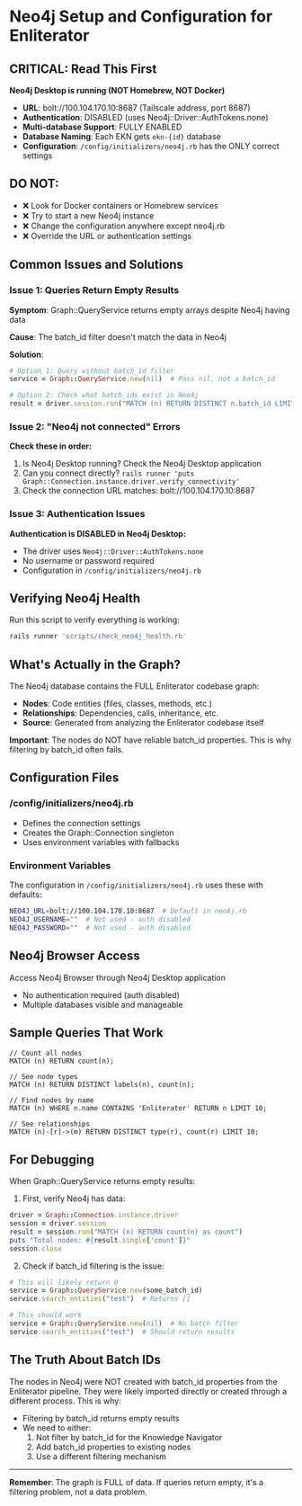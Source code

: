 # Neo4j Setup and Configuration for Enliterator

## CRITICAL: Read This First

**Neo4j Desktop is running (NOT Homebrew, NOT Docker)**
- **URL**: bolt://100.104.170.10:8687 (Tailscale address, port 8687)
- **Authentication**: DISABLED (uses Neo4j::Driver::AuthTokens.none)
- **Multi-database Support**: FULLY ENABLED
- **Database Naming**: Each EKN gets `ekn-{id}` database
- **Configuration**: `/config/initializers/neo4j.rb` has the ONLY correct settings

## DO NOT:
- ❌ Look for Docker containers or Homebrew services
- ❌ Try to start a new Neo4j instance
- ❌ Change the configuration anywhere except neo4j.rb
- ❌ Override the URL or authentication settings

## Common Issues and Solutions

### Issue 1: Queries Return Empty Results
**Symptom**: Graph::QueryService returns empty arrays despite Neo4j having data

**Cause**: The batch_id filter doesn't match the data in Neo4j

**Solution**: 
```ruby
# Option 1: Query without batch_id filter
service = Graph::QueryService.new(nil)  # Pass nil, not a batch_id

# Option 2: Check what batch_ids exist in Neo4j
result = driver.session.run("MATCH (n) RETURN DISTINCT n.batch_id LIMIT 10")
```

### Issue 2: "Neo4j not connected" Errors
**Check these in order:**
1. Is Neo4j Desktop running? Check the Neo4j Desktop application
2. Can you connect directly? `rails runner 'puts Graph::Connection.instance.driver.verify_connectivity'`
3. Check the connection URL matches: bolt://100.104.170.10:8687

### Issue 3: Authentication Issues
**Authentication is DISABLED in Neo4j Desktop:**
- The driver uses `Neo4j::Driver::AuthTokens.none`
- No username or password required
- Configuration in `/config/initializers/neo4j.rb`

## Verifying Neo4j Health

Run this script to verify everything is working:

```bash
rails runner 'scripts/check_neo4j_health.rb'
```

## What's Actually in the Graph?

The Neo4j database contains the FULL Enliterator codebase graph:
- **Nodes**: Code entities (files, classes, methods, etc.)
- **Relationships**: Dependencies, calls, inheritance, etc.
- **Source**: Generated from analyzing the Enliterator codebase itself

**Important**: The nodes do NOT have reliable batch_id properties. This is why filtering by batch_id often fails.

## Configuration Files

### /config/initializers/neo4j.rb
- Defines the connection settings
- Creates the Graph::Connection singleton
- Uses environment variables with fallbacks

### Environment Variables
The configuration in `/config/initializers/neo4j.rb` uses these with defaults:
```bash
NEO4J_URL=bolt://100.104.170.10:8687  # Default in neo4j.rb
NEO4J_USERNAME=""  # Not used - auth disabled
NEO4J_PASSWORD=""  # Not used - auth disabled
```

## Neo4j Browser Access

Access Neo4j Browser through Neo4j Desktop application
- No authentication required (auth disabled)
- Multiple databases visible and manageable

## Sample Queries That Work

```cypher
// Count all nodes
MATCH (n) RETURN count(n);

// See node types
MATCH (n) RETURN DISTINCT labels(n), count(n);

// Find nodes by name
MATCH (n) WHERE n.name CONTAINS 'Enliterator' RETURN n LIMIT 10;

// See relationships
MATCH (n)-[r]->(m) RETURN DISTINCT type(r), count(r) LIMIT 10;
```

## For Debugging

When Graph::QueryService returns empty results:

1. First, verify Neo4j has data:
```ruby
driver = Graph::Connection.instance.driver
session = driver.session
result = session.run("MATCH (n) RETURN count(n) as count")
puts "Total nodes: #{result.single['count']}"
session.close
```

2. Check if batch_id filtering is the issue:
```ruby
# This will likely return 0
service = Graph::QueryService.new(some_batch_id)
service.search_entities("test")  # Returns []

# This should work
service = Graph::QueryService.new(nil)  # No batch filter
service.search_entities("test")  # Should return results
```

## The Truth About Batch IDs

The nodes in Neo4j were NOT created with batch_id properties from the Enliterator pipeline. They were likely imported directly or created through a different process. This is why:
- Filtering by batch_id returns empty results
- We need to either:
  1. Not filter by batch_id for the Knowledge Navigator
  2. Add batch_id properties to existing nodes
  3. Use a different filtering mechanism

---

**Remember**: The graph is FULL of data. If queries return empty, it's a filtering problem, not a data problem.